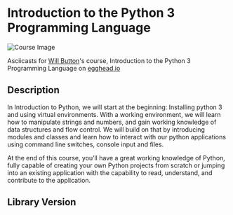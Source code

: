# Introduction to the Python 3 Programming Language

![Course Image](https://d2eip9sf3oo6c2.cloudfront.net/series/square_covers/000/000/129/thumb/EGH_IntroPython.png)

Asciicasts for [Will Button](https://egghead.io/instructors/will-button)'s course, Introduction to the Python 3 Programming Language on [egghead.io](https://egghead.io//courses/introduction-to-the-python-3-programming-language)

## Description
In Introduction to Python, we will start at the beginning: Installing python 3 and using virtual environments. With a working environment, we will learn how to manipulate strings and numbers, and gain working knowledge of data structures and flow control. We will build on that by introducing modules and classes and learn how to interact with our python applications using command line switches, console input and files.

At the end of this course, you’ll have a great working knowledge of Python, fully capable of creating your own Python projects from scratch or jumping into an existing application with the capability to read, understand, and contribute to the application.



## Library Version
